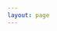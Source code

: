 ```yaml
---
layout: page
---
```


<!-- This file is generated from gen-example-markdown.ts -->

<script setup>
import { ExamplePlaygroundLazy } from '../components/example-playground-lazy'
</script>

<ExamplePlaygroundLazy collection="vue" story="minimal" :expand="true" />
